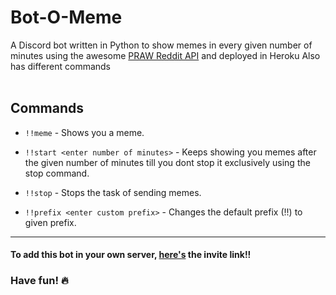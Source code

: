 # Bot-O-Meme

A Discord bot written in Python to show memes in every given number of minutes
using the awesome [PRAW Reddit API](https://github.com/praw-dev/praw) and deployed in Heroku
Also has different commands
<br></br>
## Commands
* ```!!meme``` - Shows you a meme.

* ```!!start <enter number of minutes>``` - Keeps showing you memes after the given number of minutes till you dont stop it exclusively using the stop command.

* ```!!stop``` - Stops the task of sending memes.

* ```!!prefix <enter custom prefix>``` - Changes the default prefix (!!) to given prefix.
***
#### To add this bot in your own server, [here's](https://discordapp.com/api/oauth2/authorize?client_id=622557932042715176&permissions=805829745&scope=bot) the invite link!! 
### Have fun! :fire: 
